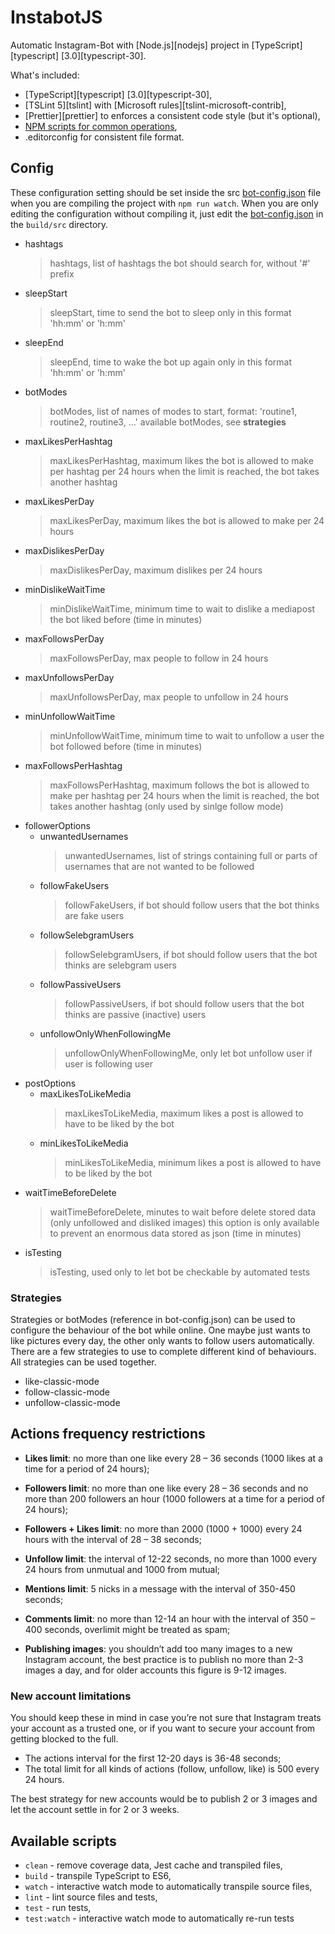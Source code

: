 # InstabotJS

Automatic Instagram-Bot with [Node.js][nodejs] project in [TypeScript][typescript] [3.0][typescript-30].

What's included:

* [TypeScript][typescript] [3.0][typescript-30],
* [TSLint 5][tslint] with [Microsoft rules][tslint-microsoft-contrib],
* [Prettier][prettier] to enforces a consistent code style (but it's optional),
* [NPM scripts for common operations](#available-scripts),
* .editorconfig for consistent file format.

## Config

These configuration setting should be set inside the src [bot-config.json](/src/bot-config.json) file when you are compiling the project with `npm run watch`. When you are only editing the configuration without compiling it, just edit the [bot-config.json](/build/src/bot-config.json) in the `build/src` directory.

* hashtags
  > hashtags, list of hashtags the bot should search for, without '#' prefix
* sleepStart
  > sleepStart, time to send the bot to sleep only in this format 'hh:mm' or 'h:mm'
* sleepEnd
  > sleepEnd, time to wake the bot up again only in this format 'hh:mm' or 'h:mm'
* botModes
  > botModes, list of names of modes to start, format: 'routine1, routine2, routine3, ...'
  > available botModes, see **strategies**
* maxLikesPerHashtag
  > maxLikesPerHashtag, maximum likes the bot is allowed to make per hashtag per 24 hours when the limit is reached, the bot takes another hashtag
* maxLikesPerDay
  > maxLikesPerDay, maximum likes the bot is allowed to make per 24 hours
* maxDislikesPerDay
  > maxDislikesPerDay, maximum dislikes per 24 hours
* minDislikeWaitTime
  > minDislikeWaitTime, minimum time to wait to dislike a mediapost the bot liked before
  > (time in minutes)
* maxFollowsPerDay
  > maxFollowsPerDay, max people to follow in 24 hours
* maxUnfollowsPerDay
  > maxUnfollowsPerDay, max people to unfollow in 24 hours
* minUnfollowWaitTime
  > minUnfollowWaitTime, minimum time to wait to unfollow a user the bot followed before
  > (time in minutes)
* maxFollowsPerHashtag
  > maxFollowsPerHashtag, maximum follows the bot is allowed to make per hashtag per 24 hours when the limit is reached, the bot takes another hashtag (only used by sinlge follow mode)
* followerOptions
  * unwantedUsernames
    > unwantedUsernames, list of strings containing full or parts of usernames that are not wanted to be followed
  * followFakeUsers
    > followFakeUsers, if bot should follow users that the bot thinks are fake users
  * followSelebgramUsers
    > followSelebgramUsers, if bot should follow users that the bot thinks are selebgram users
  * followPassiveUsers
    > followPassiveUsers, if bot should follow users that the bot thinks are passive (inactive) users
  * unfollowOnlyWhenFollowingMe
    > unfollowOnlyWhenFollowingMe, only let bot unfollow user if user is following user
* postOptions
  * maxLikesToLikeMedia
    > maxLikesToLikeMedia, maximum likes a post is allowed to have to be liked by the bot
  * minLikesToLikeMedia
    > minLikesToLikeMedia, minimum likes a post is allowed to have to be liked by the bot
* waitTimeBeforeDelete
  > waitTimeBeforeDelete, minutes to wait before delete stored data (only unfollowed and disliked images) this option is only available to prevent an enormous data stored as json
  > (time in minutes)
* isTesting
  > isTesting, used only to let bot be checkable by automated tests

### Strategies

Strategies or botModes (reference in bot-config.json) can be used to configure the behaviour of the bot while online. One maybe just wants to like pictures every day, the other only wants to follow
users automatically. There are a few strategies to use to complete different kind of behaviours. All strategies can be used together.

* like-classic-mode
* follow-classic-mode
* unfollow-classic-mode

## Actions frequency restrictions

* **Likes limit**: no more than one like every 28 – 36 seconds (1000 likes at a time for a period of 24 hours);

* **Followers limit**: no more than one like every 28 – 36 seconds and no more than 200 followers an hour (1000 followers at a time for a period of 24 hours);

* **Followers + Likes limit**: no more than 2000 (1000 + 1000) every 24 hours with the interval of 28 – 38 seconds;

* **Unfollow limit**: the interval of 12-22 seconds, no more than 1000 every 24 hours from unmutual and 1000 from mutual;

* **Mentions limit**: 5 nicks in a message with the interval of 350-450 seconds;

* **Comments limit**: no more than 12-14 an hour with the interval of 350 – 400 seconds, overlimit might be treated as spam;

* **Publishing images**: you shouldn’t add too many images to a new Instagram account, the best practice is to publish no more than 2-3 images a day, and for older accounts this figure is 9-12 images.

### New account limitations

You should keep these in mind in case you’re not sure that Instagram treats your account as a trusted one, or if you want to secure your account from getting blocked to the full.

* The actions interval for the first 12-20 days is 36-48 seconds;
* The total limit for all kinds of actions (follow, unfollow, like) is 500 every 24 hours.

The best strategy for new accounts would be to publish 2 or 3 images and let the account settle in for 2 or 3 weeks.

## Available scripts

* `clean` - remove coverage data, Jest cache and transpiled files,
* `build` - transpile TypeScript to ES6,
* `watch` - interactive watch mode to automatically transpile source files,
* `lint` - lint source files and tests,
* `test` - run tests,
* `test:watch` - interactive watch mode to automatically re-run tests

